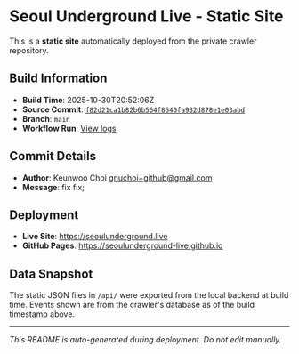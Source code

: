 # Seoul Underground Live - Static Site

This is a **static site** automatically deployed from the private crawler repository.

## Build Information

- **Build Time**: 2025-10-30T20:52:06Z
- **Source Commit**: [`f82d21ca1b82b6b564f8640fa982d878e1e03abd`](https://github.com/keunwoochoi/seoulunderground.live/commit/f82d21ca1b82b6b564f8640fa982d878e1e03abd)
- **Branch**: `main`
- **Workflow Run**: [View logs](https://github.com/keunwoochoi/seoulunderground.live/actions/runs/18954685082)

## Commit Details

- **Author**: Keunwoo Choi <gnuchoi+github@gmail.com>
- **Message**: fix fix;

## Deployment

- **Live Site**: https://seoulunderground.live
- **GitHub Pages**: https://seoulunderground-live.github.io

## Data Snapshot

The static JSON files in `/api/` were exported from the local backend at build time.
Events shown are from the crawler's database as of the build timestamp above.

---

*This README is auto-generated during deployment. Do not edit manually.*
